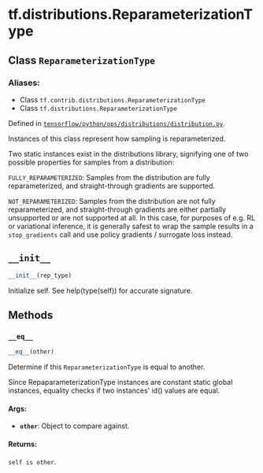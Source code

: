 <div itemscope itemtype="http://developers.google.com/ReferenceObject">
<meta itemprop="name" content="tf.distributions.ReparameterizationType" />
<meta itemprop="path" content="Stable" />
<meta itemprop="property" content="__eq__"/>
<meta itemprop="property" content="__init__"/>
</div>

# tf.distributions.ReparameterizationType

## Class `ReparameterizationType`



### Aliases:

* Class `tf.contrib.distributions.ReparameterizationType`
* Class `tf.distributions.ReparameterizationType`



Defined in [`tensorflow/python/ops/distributions/distribution.py`](/code/stable/tensorflow/python/ops/distributions/distribution.py).

Instances of this class represent how sampling is reparameterized.

Two static instances exist in the distributions library, signifying
one of two possible properties for samples from a distribution:

`FULLY_REPARAMETERIZED`: Samples from the distribution are fully
  reparameterized, and straight-through gradients are supported.

`NOT_REPARAMETERIZED`: Samples from the distribution are not fully
  reparameterized, and straight-through gradients are either partially
  unsupported or are not supported at all. In this case, for purposes of
  e.g. RL or variational inference, it is generally safest to wrap the
  sample results in a `stop_gradients` call and use policy
  gradients / surrogate loss instead.

<h2 id="__init__"><code>__init__</code></h2>

``` python
__init__(rep_type)
```

Initialize self.  See help(type(self)) for accurate signature.



## Methods

<h3 id="__eq__"><code>__eq__</code></h3>

``` python
__eq__(other)
```

Determine if this `ReparameterizationType` is equal to another.

Since RepaparameterizationType instances are constant static global
instances, equality checks if two instances' id() values are equal.

#### Args:

* <b>`other`</b>: Object to compare against.


#### Returns:

`self is other`.



